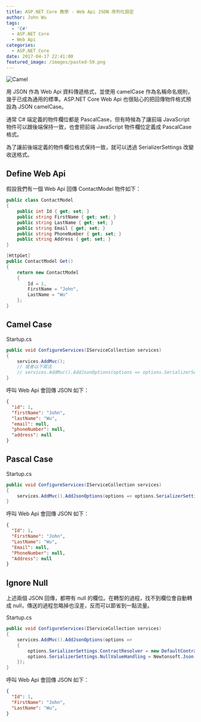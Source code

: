 ```yaml
---
title: ASP.NET Core 教學 - Web Api JSON 序列化設定
author: John Wu
tags:
  - 'C#'
  - ASP.NET Core
  - Web Api
categories:
  - ASP.NET Core
date: 2017-04-17 22:41:00
featured_image: /images/pasted-59.png
---
```

![Camel](/images/pasted-59.png)

用 JSON 作為 Web Api 資料傳遞格式，並使用 camelCase 作為名稱命名規則，幾乎已成為通用的標準。ASP.NET Core Web Api 也很貼心的把回傳物件格式預設為 JSON camelCase。  

通常 C# 端定義的物件欄位都是 PascalCase，但有時候為了讓前端 JavaScript 物件可以跟後端保持一致，也會把前端 JavaScript 物件欄位定義成 PascalCase 格式。  

為了讓前後端定義的物件欄位格式保持一致，就可以透過 SerializerSettings 改變收送格式。

<!-- more -->

## Define Web Api

假設我們有一個 Web Api 回傳 ContactModel 物件如下：
```cs
public class ContactModel
{
    public int Id { get; set; }
    public string FirstName { get; set; }
    public string LastName { get; set; }
    public string Email { get; set; }
    public string PhoneNumber { get; set; }
    public string Address { get; set; }
}

[HttpGet]
public ContactModel Get()
{
	return new ContactModel
	{
		Id = 1,
		FirstName = "John",
		LastName = "Wu"
	};
}
```

## Camel Case

Startup.cs
```cs
public void ConfigureServices(IServiceCollection services)
{
	services.AddMvc();
	// 或者以下寫法
	// services.AddMvc().AddJsonOptions(options => options.SerializerSettings.ContractResolver = new CamelCasePropertyNamesContractResolver());
}
```

呼叫 Web Api 會回傳 JSON 如下：
```json
{
  "id": 1,
  "firstName": "John",
  "lastName": "Wu",
  "email": null,
  "phoneNumber": null,
  "address": null
}
```

## Pascal Case

Startup.cs
```cs
public void ConfigureServices(IServiceCollection services)
{
	services.AddMvc().AddJsonOptions(options => options.SerializerSettings.ContractResolver = new DefaultContractResolver());
}
```

呼叫 Web Api 會回傳 JSON 如下：
```json
{
  "Id": 1,
  "FirstName": "John",
  "LastName": "Wu",
  "Email": null,
  "PhoneNumber": null,
  "Address": null
}
```

## Ignore Null

上述兩個 JSON 回傳，都帶有 null 的欄位。在轉型的過程，找不到欄位會自動轉成 null，傳送的過程忽略掉也沒差，反而可以節省到一點流量。

Startup.cs
```cs
public void ConfigureServices(IServiceCollection services)
{
	services.AddMvc().AddJsonOptions(options =>
	{
		options.SerializerSettings.ContractResolver = new DefaultContractResolver();
		options.SerializerSettings.NullValueHandling = Newtonsoft.Json.NullValueHandling.Ignore;
	});
}
```

呼叫 Web Api 會回傳 JSON 如下：
```json
{
  "Id": 1,
  "FirstName": "John",
  "LastName": "Wu",
}
```